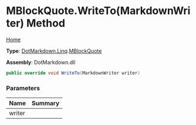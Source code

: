 # MBlockQuote\.WriteTo\(MarkdownWriter\) Method

[Home](../../../../README.md)

**Type**: [DotMarkdown.Linq](../../README.md)\.[MBlockQuote](../README.md)

**Assembly**: DotMarkdown\.dll

```csharp
public override void WriteTo(MarkdownWriter writer)
```

### Parameters

| Name | Summary |
| ---- | ------- |
| writer | |

